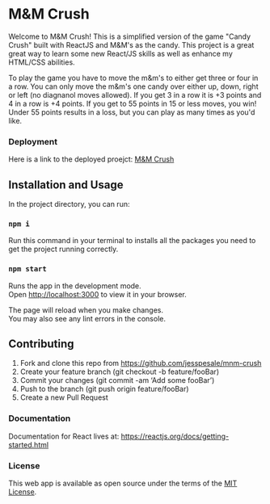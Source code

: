 # M&M Crush

Welcome to M&M Crush! This is a simplified version of the game "Candy Crush" built with ReactJS and M&M's as the candy. This project is a great great way to learn some new React/JS skills as well as enhance my HTML/CSS abilities. 

To play the game you have to move the m&m's to either get three or four in a row. You can only move the m&m's one candy over either up, down, right or left (no diagnanol moves allowed). If you get 3 in a row it is +3 points and 4 in a row is +4 points. If you get to 55 points in 15 or less moves, you win! Under 55 points results in a loss, but you can play as many times as you'd like.

### Deployment
Here is a link to the deployed proejct:
[M&M Crush](https://mnm-crush.netlify.app/)


## Installation and Usage

In the project directory, you can run:

### `npm i`

Run this command in your terminal to installs all the packages you need to get the project running correctly.

### `npm start`

Runs the app in the development mode.\
Open [http://localhost:3000](http://localhost:3000) to view it in your browser.

The page will reload when you make changes.\
You may also see any lint errors in the console.

## Contributing
1. Fork and clone this repo from https://github.com/jesspesale/mnm-crush
2. Create your feature branch (git checkout -b feature/fooBar)
3. Commit your changes (git commit -am ‘Add some fooBar’)
4. Push to the branch (git push origin feature/fooBar)
5. Create a new Pull Request

### Documentation
Documentation for React lives at: https://reactjs.org/docs/getting-started.html

### License
This web app is available as open source under the terms of the [MIT License](https://opensource.org/licenses/MIT).
